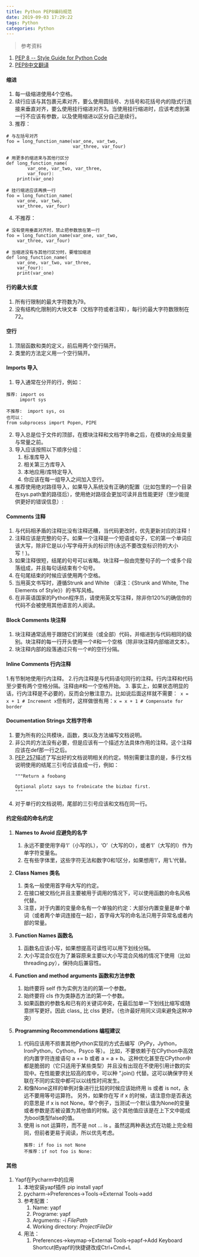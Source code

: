 ```yaml
---
title: Python PEP8编码规范
date: 2019-09-03 17:29:22
tags: Python
categories: Python
---
```

> 参考资料
1. [PEP 8 -- Style Guide for Python Code](https://legacy.python.org/dev/peps/pep-0008/)
2. [PEP8中文翻译](https://blog.csdn.net/ratsniper/article/details/78954852)

#### 缩进
1. 每一级缩进使用4个空格。
2. 续行应该与其包裹元素对齐，要么使用圆括号、方括号和花括号内的隐式行连接来垂直对齐，要么使用挂行缩进对齐3。当使用挂行缩进时，应该考虑到第一行不应该有参数，以及使用缩进以区分自己是续行。
3. 推荐：
```
# 与左括号对齐
foo = long_function_name(var_one, var_two,
                         var_three, var_four)

# 用更多的缩进来与其他行区分
def long_function_name(
        var_one, var_two, var_three,
        var_four):
    print(var_one)

# 挂行缩进应该再换一行
foo = long_function_name(
    var_one, var_two,
    var_three, var_four)
```
4. 不推荐：
```
# 没有使用垂直对齐时，禁止把参数放在第一行
foo = long_function_name(var_one, var_two,
    var_three, var_four)

# 当缩进没有与其他行区分时，要增加缩进
def long_function_name(
    var_one, var_two, var_three,
    var_four):
    print(var_one)
```

#### 行的最大长度
1. 所有行限制的最大字符数为79。
2. 没有结构化限制的大块文本（文档字符或者注释），每行的最大字符数限制在72。 

#### 空行
1. 顶层函数和类的定义，前后用两个空行隔开。 
2. 类里的方法定义用一个空行隔开。 

#### Imports 导入
1. 导入通常在分开的行，例如：
```
推荐: import os
     import sys

不推荐:  import sys, os
也可以：
from subprocess import Popen, PIPE
```
2. 导入总是位于文件的顶部，在模块注释和文档字符串之后，在模块的全局变量与常量之前。 
3. 导入应该按照以下顺序分组：
    1. 标准库导入
    2. 相关第三方库导入
    3. 本地应用/库特定导入 
    4. 你应该在每一组导入之间加入空行。
4. 推荐使用绝对路径导入，如果导入系统没有正确的配置（比如包里的一个目录在sys.path里的路径后），使用绝对路径会更加可读并且性能更好（至少能提供更好的错误信息）:

#### Comments 注释
1. 与代码相矛盾的注释比没有注释还糟，当代码更改时，优先更新对应的注释！
2. 注释应该是完整的句子。如果一个注释是一个短语或句子，它的第一个单词应该大写，除非它是以小写字母开头的标识符(永远不要改变标识符的大小写！)。 
3. 如果注释很短，结尾的句号可以省略。块注释一般由完整句子的一个或多个段落组成，并且每句话结束有个句号。 
4. 在句尾结束的时候应该使用两个空格。 
5. 当用英文书写时，遵循Strunk and White （译注：《Strunk and White, The Elements of Style》）的书写风格。 
6. 在非英语国家的Python程序员，请使用英文写注释，除非你120%的确信你的代码不会被使用其他语言的人阅读。

#### Block Comments 块注释
1. 块注释通常适用于跟随它们的某些（或全部）代码，并缩进到与代码相同的级别。块注释的每一行开头使用一个#和一个空格（除非块注释内部缩进文本）。 
2. 块注释内部的段落通过只有一个#的空行分隔。

#### Inline Comments 行内注释
1.有节制地使用行内注释。 
2.行内注释是与代码语句同行的注释。行内注释和代码至少要有两个空格分隔。注释由#和一个空格开始。 
3. 事实上，如果状态明显的话，行内注释是不必要的，反而会分散注意力。比如说后面这样就不需要：` x = x + 1 # Increment x`但有时，这样做很有用：`x = x + 1 # Compensate for border`

#### Documentation Strings 文档字符串
1. 要为所有的公共模块，函数，类以及方法编写文档说明。
2. 非公共的方法没有必要，但是应该有一个描述方法具体作用的注释。这个注释应该在def那一行之后。
3. [PEP 257](http://legacy.python.org/dev/peps/pep-0257/)描述了写出好的文档说明相关的约定。特别需要注意的是，多行文档说明使用的结尾三引号应该自成一行，例如：
    ```
    """Return a foobang
    
    Optional plotz says to frobnicate the bizbaz first.
    """
    ```
4. 对于单行的文档说明，尾部的三引号应该和文档在同一行。

#### 约定俗成的命名约定
1. **Names to Avoid 应避免的名字**
    1. 永远不要使用字母‘l’（小写的L），‘O’（大写的O），或者‘I’（大写的I）作为单字符变量名。 
    2. 在有些字体里，这些字符无法和数字0和1区分，如果想用‘l’，用‘L’代替。

2. **Class Names 类名**
    1. 类名一般使用首字母大写的约定。 
    2. 在接口被文档化并且主要被用于调用的情况下，可以使用函数的命名风格代替。 
    3. 注意，对于内置的变量命名有一个单独的约定：大部分内置变量是单个单词（或者两个单词连接在一起），首字母大写的命名法只用于异常名或者内部的常量。

3. **Function Names 函数名**
    1. 函数名应该小写，如果想提高可读性可以用下划线分隔。 
    2. 大小写混合仅在为了兼容原来主要以大小写混合风格的情况下使用（比如 threading.py），保持向后兼容性。

4. **Function and method arguments 函数和方法参数**
    1. 始终要将 self 作为实例方法的的第一个参数。 
    2. 始终要将 cls 作为类静态方法的第一个参数。 
    3. 如果函数的参数名和已有的关键词冲突，在最后加单一下划线比缩写或随意拼写更好。因此 class_ 比 clss 更好。（也许最好用同义词来避免这种冲突）

5. **Programming Recommendations 编程建议**
    1. 代码应该用不损害其他Python实现的方式去编写（PyPy，Jython，IronPython，Cython，Psyco 等）。 比如，不要依赖于在CPython中高效的内置字符连接语句 a += b 或者 a = a + b。这种优化甚至在CPython中都是脆弱的（它只适用于某些类型）并且没有出现在不使用引用计数的实现中。在性能要求比较高的库中，可以种 ”.join() 代替。这可以确保字符关联在不同的实现中都可以以线性时间发生。
    2. 和像None这样的单例对象进行比较的时候应该始终用 is 或者 is not，永远不要用等号运算符。 
    另外，如果你在写 if x 的时候，请注意你是否表达的意思是 if x is not None。举个例子，当测试一个默认值为None的变量或者参数是否被设置为其他值的时候。这个其他值应该是在上下文中能成为bool类型false的值。
    3. 使用 is not 运算符，而不是 not … is 。虽然这两种表达式在功能上完全相同，但前者更易于阅读，所以优先考虑。 
        ```
        推荐: if foo is not None
        不推荐：if not foo is None:
        ```

#### 其他
1. Yapf在Pycharm中的应用
    1. 本地安装yapf插件 pip install yapf
    2. pycharm->Preferences->Tools->External Tools->add
    3. 参考配置：
        1. Name: yapf
        2. Programe: yapf
        3. Arguments: -i $FilePath$
        4. Working directory: $ProjectFileDir$
    4. 用法：
        1. Preferences->keymap->External Tools->papf->Add Keyboard Shortcut把yapf的快捷键改成Ctrl+Cmd+L